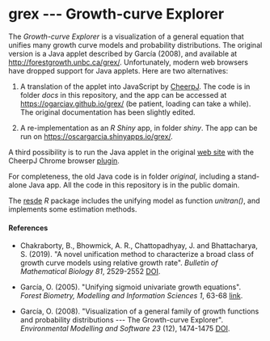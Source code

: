 # grex  ---  Growth-curve Explorer

The *Growth-curve Explorer* is a visualization of a general equation that unifies many growth curve models and probability distributions. The original version is a Java applet described by García (2008), and available at http://forestgrowth.unbc.ca/grex/. Unfortunately, modern web browsers have dropped support for Java applets. Here are two alternatives:

1. A translation of the applet into JavaScript by [CheerpJ](https://leaningtech.com/pages/cheerpj.htm). The code is in folder *docs* in this repository, and the app can be accessed at https://ogarciav.github.io/grex/ (be patient, loading can take a while). The original documentation has been slightly edited.

2. A re-implementation as an *R Shiny* app, in folder *shiny*. The app can be run on https://oscargarcia.shinyapps.io/grex/.

A third possibility is to run the Java applet in the original [web site](http://forestgrowth.unbc.ca/grex/) with the CheerpJ Chrome browser [plugin](https://chrome.google.com/webstore/detail/cheerpj-applet-runner/bbmolahhldcbngedljfadjlognfaaein).

For completeness, the old Java code is in folder *original*, including a stand-alone Java app.  All the code in this repository is in the public domain.

The [resde](https://github.com/ogarciav/resde) *R* package includes the unifying model as function *unitran()*, and implements some estimation methods.

#### References

* Chakraborty, B., Bhowmick, A. R., Chattopadhyay, J. and Bhattacharya, S. (2019).
"A novel unification method to characterize a broad class of growth curve models using relative growth rate". _Bulletin of Mathematical Biology 81_, 2529-2552
[DOI](https://doi.org/10.1007/s11538-019-00617-w).

* García, O.  (2005). "Unifying sigmoid
univariate growth equations". _Forest Biometry,
Modelling and Information Sciences 1_, 63-68  [link](https://www.researchgate.net/publication/228432882").

* García, O.  (2008). "Visualization
of a general family of growth functions and probability distributions --- The Growth-curve Explorer". _Environmental
Modelling and Software 23_ (12), 1474-1475  [DOI](https://doi.org/10.1016/j.envsoft.2008.04.005).
